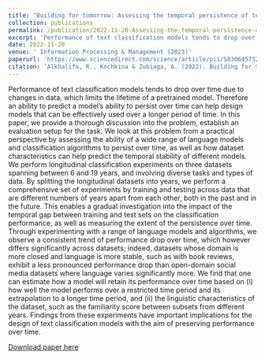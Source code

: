 ```yaml
---
title: "Building for tomorrow: Assessing the temporal persistence of text classifiers"
collection: publications
permalink: /publication/2022-11-20-Assessing-the-temporal-persistence-of-text-classifiers-6
excerpt: 'Performance of text classification models tends to drop over time due to changes in data, which limits the lifetime of a pretrained model. Therefore an ability to predict a model's ability to persist over time can help design models that can be effectively used over a longer period of time. In this paper, we provide a thorough discussion into the problem, establish an evaluation setup for the task. We look at this problem from a practical perspective by assessing the ability of a wide range of language models and classification algorithms to persist over time, as well as how dataset characteristics can help predict the temporal stability of different models. We perform longitudinal classification experiments on three datasets spanning between 6 and 19 years, and involving diverse tasks and types of data. By splitting the longitudinal datasets into years, we perform a comprehensive set of experiments by training and testing across data that are different numbers of years apart from each other, both in the past and in the future. This enables a gradual investigation into the impact of the temporal gap between training and test sets on the classification performance, as well as measuring the extent of the persistence over time.'
date: 2022-11-20
venue: ' Information Processing & Management (2023)'
paperurl: 'https://www.sciencedirect.com/science/article/pii/S0306457322003016'
citation: 'Alkhalifa, R., Kochkina & Zubiaga, A. (2022). Building for tomorrow: Assessing the temporal persistence of text classifiers Information Processing & Management.'
---
```

Performance of text classification models tends to drop over time due to changes in data, which limits the lifetime of a pretrained model. Therefore an ability to predict a model’s ability to persist over time can help design models that can be effectively used over a longer period of time. In this paper, we provide a thorough discussion into the problem, establish an evaluation setup for the task. We look at this problem from a practical perspective by assessing the ability of a wide range of language models and classification algorithms to persist over time, as well as how dataset characteristics can help predict the temporal stability of different models. We perform longitudinal classification experiments on three datasets spanning between 6 and 19 years, and involving diverse tasks and types of data. By splitting the longitudinal datasets into years, we perform a comprehensive set of experiments by training and testing across data that are different numbers of years apart from each other, both in the past and in the future. This enables a gradual investigation into the impact of the temporal gap between training and test sets on the classification performance, as well as measuring the extent of the persistence over time. Through experimenting with a range of language models and algorithms, we observe a consistent trend of performance drop over time, which however differs significantly across datasets; indeed, datasets whose domain is more closed and language is more stable, such as with book reviews, exhibit a less pronounced performance drop than open-domain social media datasets where language varies significantly more. We find that one can estimate how a model will retain its performance over time based on (i) how well the model performs over a restricted time period and its extrapolation to a longer time period, and (ii) the linguistic characteristics of the dataset, such as the familiarity score between subsets from different years. Findings from these experiments have important implications for the design of text classification models with the aim of preserving performance over time.


[Download paper here](https://www.sciencedirect.com/science/article/pii/S0306457322003016)